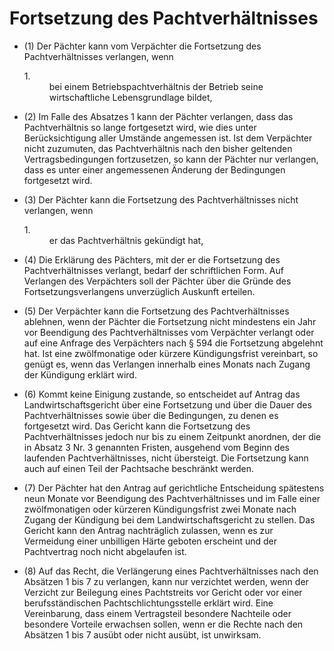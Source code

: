 # Fortsetzung des Pachtverhältnisses

- (1) Der Pächter kann vom Verpächter die Fortsetzung des Pachtverhältnisses verlangen, wenn <dl style="font-weight:normal;font-style:normal;text-decoration:none;"><dt>1.</dt><dd style="font-weight:normal;font-style:normal;text-decoration:none;"><div>bei einem Betriebspachtverhältnis der Betrieb seine wirtschaftliche Lebensgrundlage bildet,

- (2) Im Falle des Absatzes 1 kann der Pächter verlangen, dass das Pachtverhältnis so lange fortgesetzt wird, wie dies unter Berücksichtigung aller Umstände angemessen ist. Ist dem Verpächter nicht zuzumuten, das Pachtverhältnis nach den bisher geltenden Vertragsbedingungen fortzusetzen, so kann der Pächter nur verlangen, dass es unter einer angemessenen Änderung der Bedingungen fortgesetzt wird.

- (3) Der Pächter kann die Fortsetzung des Pachtverhältnisses nicht verlangen, wenn <dl style="font-weight:normal;font-style:normal;text-decoration:none;"><dt>1.</dt><dd style="font-weight:normal;font-style:normal;text-decoration:none;"><div>er das Pachtverhältnis gekündigt hat,

- (4) Die Erklärung des Pächters, mit der er die Fortsetzung des Pachtverhältnisses verlangt, bedarf der schriftlichen Form. Auf Verlangen des Verpächters soll der Pächter über die Gründe des Fortsetzungsverlangens unverzüglich Auskunft erteilen.

- (5) Der Verpächter kann die Fortsetzung des Pachtverhältnisses ablehnen, wenn der Pächter die Fortsetzung nicht mindestens ein Jahr vor Beendigung des Pachtverhältnisses vom Verpächter verlangt oder auf eine Anfrage des Verpächters nach § 594 die Fortsetzung abgelehnt hat. Ist eine zwölfmonatige oder kürzere Kündigungsfrist vereinbart, so genügt es, wenn das Verlangen innerhalb eines Monats nach Zugang der Kündigung erklärt wird.

- (6) Kommt keine Einigung zustande, so entscheidet auf Antrag das Landwirtschaftsgericht über eine Fortsetzung und über die Dauer des Pachtverhältnisses sowie über die Bedingungen, zu denen es fortgesetzt wird. Das Gericht kann die Fortsetzung des Pachtverhältnisses jedoch nur bis zu einem Zeitpunkt anordnen, der die in Absatz 3 Nr. 3 genannten Fristen, ausgehend vom Beginn des laufenden Pachtverhältnisses, nicht übersteigt. Die Fortsetzung kann auch auf einen Teil der Pachtsache beschränkt werden.

- (7) Der Pächter hat den Antrag auf gerichtliche Entscheidung spätestens neun Monate vor Beendigung des Pachtverhältnisses und im Falle einer zwölfmonatigen oder kürzeren Kündigungsfrist zwei Monate nach Zugang der Kündigung bei dem Landwirtschaftsgericht zu stellen. Das Gericht kann den Antrag nachträglich zulassen, wenn es zur Vermeidung einer unbilligen Härte geboten erscheint und der Pachtvertrag noch nicht abgelaufen ist.

- (8) Auf das Recht, die Verlängerung eines Pachtverhältnisses nach den Absätzen 1 bis 7 zu verlangen, kann nur verzichtet werden, wenn der Verzicht zur Beilegung eines Pachtstreits vor Gericht oder vor einer berufsständischen Pachtschlichtungsstelle erklärt wird. Eine Vereinbarung, dass einem Vertragsteil besondere Nachteile oder besondere Vorteile erwachsen sollen, wenn er die Rechte nach den Absätzen 1 bis 7 ausübt oder nicht ausübt, ist unwirksam.

